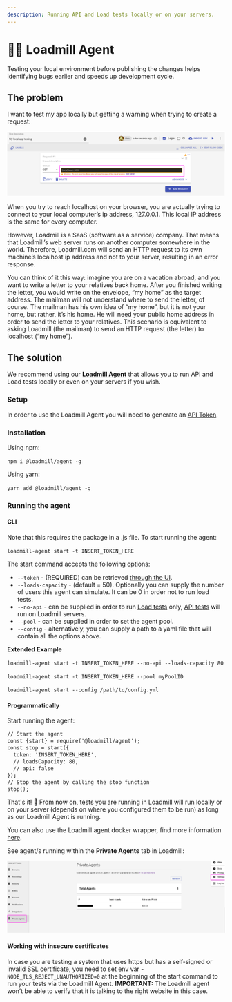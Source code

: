 ```yaml
---
description: Running API and Load tests locally or on your servers.
---
```


# 🕵🏻  Loadmill Agent

Testing your local environment before publishing the changes helps identifying bugs earlier and speeds up development cycle.

## The problem

I want to test my app locally but getting a warning when trying to create a request:

![API test flow that should run locally](../.gitbook/assets/screenshot-23-.png)

When you try to reach localhost on your browser,  you are actually trying to connect to your local computer’s ip address, 127.0.0.1. This local IP address is the same for every computer. 

However, Loadmill is a SaaS \(software as a service\) company. That means that Loadmill’s web server runs on another computer somewhere in the world. Therefore, Loadmill.com will send an HTTP request to its own machine’s localhost ip address and not to your server, resulting in an error response. 

You can think of it this way: imagine you are on a vacation abroad, and you want to write a letter to your relatives back home. After you finished writing the letter, you would write on the envelope, “my home” as the target address. The mailman will not understand where to send the letter, of course. The mailman has his own idea of “my home”, but it is not your home, but rather, it’s his home. He will need your public home address in order to send the letter to your relatives. This scenario is equivalent to asking Loadmill \(the mailman\) to send an HTTP request \(the letter\) to localhost \(“my home”\).

## The solution

We recommend using our [**Loadmill Agent**](https://www.npmjs.com/package/@loadmill/agent) that allows you to run API and Load tests locally or even on your servers if you wish. 

### Setup

In order to use the Loadmill Agent you will need to generate an [API Token](https://docs.loadmill.com/integrations/api-tokens).

### Installation

Using npm:

`npm i @loadmill/agent -g`

Using yarn:

`yarn add @loadmill/agent -g`

### Running the agent 

#### CLI

Note that this requires the package in a .js file. To start running the agent:

`loadmill-agent start -t INSERT_TOKEN_HERE`

The start command accepts the following options:

* `--token` - \(REQUIRED\) can be retrieved [through the UI](https://docs.loadmill.com/integrations/api-tokens).
* `--loads-capacity` - \(default = 50\). Optionally you can supply the number of users this agent can simulate. It can be 0 in order not to run load tests.
* `--no-api` - can be supplied in order to run [Load tests](https://docs.loadmill.com/load-testing/getting-started) only, [API tests](https://docs.loadmill.com/api-testing/getting-started) will run on Loadmill servers.
* `--pool` - can be supplied in order to set the agent pool.
* `--config` - alternatively, you can supply a path to a yaml file that will contain all the options above.

**Extended Example**

`loadmill-agent start -t INSERT_TOKEN_HERE --no-api --loads-capacity 80`

`loadmill-agent start -t INSERT_TOKEN_HERE --pool myPoolID`

`loadmill-agent start --config /path/to/config.yml`

#### Programmatically

Start running the agent:

```text
// Start the agent 
const {start} = require('@loadmill/agent');
const stop = start({
  token: 'INSERT_TOKEN_HERE',
  // loadsCapacity: 80,
  // api: false
});
// Stop the agent by calling the stop function
stop();
```

That's it! 🎉 From now on, tests you are running in Loadmill will run locally or on your server \(depends on where you configured them to be run\) as long as our Loadmill Agent is running. 

You can also use the Loadmill agent docker wrapper, find more information [here](https://hub.docker.com/r/loadmill/agent).

See agent/s running within the **Private Agents** tab in Loadmill:

![The Private Agents section](../.gitbook/assets/screen-shot-2020-11-24-at-15.25.07.png)

#### Working with insecure certificates

In case you are testing a system that uses https but has a self-signed or invalid SSL certificate, you need to set env var - `NODE_TLS_REJECT_UNAUTHORIZED=0`  at the beginning of the start command to run your tests via the Loadmill Agent. **IMPORTANT:** The Loadmill agent won’t be able to verify that it is talking to the right website in this case.



